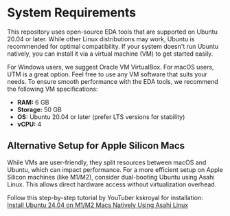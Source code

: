 # System Requirements

This repository uses open-source EDA tools that are supported on Ubuntu 20.04 or later. While other Linux distributions may work, Ubuntu is recommended for optimal compatibility. If your system doesn't run Ubuntu natively, you can install it via a virtual machine (VM) to get started easily.

For Windows users, we suggest Oracle VM VirtualBox. For macOS users, UTM is a great option. Feel free to use any VM software that suits your needs. To ensure smooth performance with the EDA tools, we recommend the following VM specifications:

- **RAM:** 6 GB
- **Storage:** 50 GB
- **OS:** Ubuntu 20.04 or later (prefer LTS versions for stability)
- **vCPU:** 4

## Alternative Setup for Apple Silicon Macs

While VMs are user-friendly, they split resources between macOS and Ubuntu, which can impact performance. For a more efficient setup on Apple Silicon machines (like M1/M2), consider dual-booting Ubuntu using Asahi Linux. This allows direct hardware access without virtualization overhead.

Follow this step-by-step tutorial by YouTuber kskroyal for installation:  
[Install Ubuntu 24.04 on M1/M2 Macs Natively Using Asahi Linux](https://www.youtube.com/watch?v=60wxAi8EJow)



